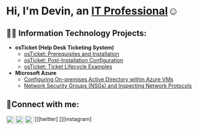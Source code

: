   <h1>Hi, I'm Devin, an <a href="https://linkedin.com/in/devinmelson">IT Professional</a>☺</h1>

<h2>👨‍💻 Information Technology Projects:</h2>

- <b>osTicket (Help Desk Ticketing System)</b>
  - [osTicket: Prerequisites and Installation](https://github.com/DevinMelson/osticket-prereqs)
  - [osTicket: Post-Installation Configuration](https://github.com/Devinmelson/post-install-config)
  - [osTicket: Ticket Lifecycle Examples](https://github.com/DevinMelson/ticket-lifecycle)
- <b>Microsoft Azure</b>
  - [Configuring On-premises Active Directory within Azure VMs](https://github.com/DevinMelson/configure-ad)
  - [Network Security Groups (NSGs) and Inspecting Network Protocols](https://github.com/DevinMelson/azure-network-protocols)

<h2>🤳Connect with me:</h2>

[<img align="left" alt="Josh | Twitter" width="22px" src="https://cdn.jsdelivr.net/npm/simple-icons@v3/icons/twitter.svg" />][twitter]
[<img align="left" alt="Josh | LinkedIn" width="22px" src="https://cdn.jsdelivr.net/npm/simple-icons@v3/icons/linkedin.svg" />][linkedin]
[<img align="left" alt="Josh | Instagram" width="22px" src="https://cdn.jsdelivr.net/npm/simple-icons@v3/icons/instagram.svg" />][instagram]


[linkedin]: https://linkedin.com/in/devinmelson
